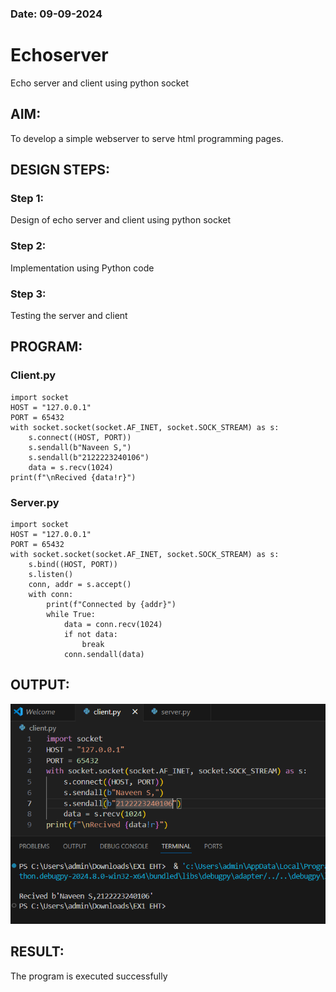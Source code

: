 ### Date: 09-09-2024
# Echoserver
Echo server and client using python socket


## AIM:

To develop a simple webserver to serve html programming pages.

## DESIGN STEPS:

### Step 1:

Design of echo server and client using python socket

### Step 2:

Implementation using Python code

### Step 3:

Testing the server and client 

## PROGRAM:
### Client.py
```
import socket
HOST = "127.0.0.1"
PORT = 65432
with socket.socket(socket.AF_INET, socket.SOCK_STREAM) as s:
    s.connect((HOST, PORT)) 
    s.sendall(b"Naveen S,")
    s.sendall(b"2122223240106")
    data = s.recv(1024)
print(f"\nRecived {data!r}")
```
### Server.py
```
import socket
HOST = "127.0.0.1" 
PORT = 65432
with socket.socket(socket.AF_INET, socket.SOCK_STREAM) as s:
    s.bind((HOST, PORT))
    s.listen()
    conn, addr = s.accept()
    with conn:
        print(f"Connected by {addr}")
        while True:
            data = conn.recv(1024)
            if not data:
                break
            conn.sendall(data)
```
## OUTPUT:
![alt text](<output.png>)
## RESULT:
The program is executed successfully
